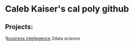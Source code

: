 # Caleb Kaiser's cal poly github
## Projects:

1[business intellegence](https://github.com/CalebKaiser1/CalebKaiser/blob/main/Untitled0.ipynb%20-%20Colaboratory%201.pdf) 
2data science
